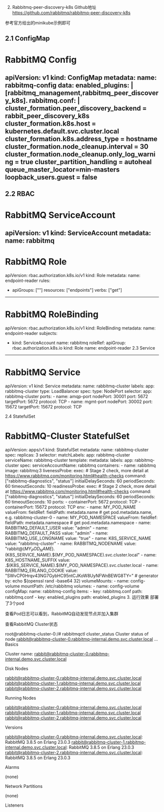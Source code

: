2. Rabbitmq-peer-discovery-k8s
Github地址    https://github.com/rabbitmq/rabbitmq-peer-discovery-k8s

参考官方给出的minikube示例即可



2.1 ConfigMap
---
# RabbitMQ Config
apiVersion: v1
kind: ConfigMap
metadata:
  name: rabbitmq-config
data:
  enabled_plugins: |
      [rabbitmq_management,rabbitmq_peer_discovery_k8s].
  rabbitmq.conf: |
      cluster_formation.peer_discovery_backend  = rabbit_peer_discovery_k8s
      cluster_formation.k8s.host = kubernetes.default.svc.cluster.local
      cluster_formation.k8s.address_type = hostname
      cluster_formation.node_cleanup.interval = 30
      cluster_formation.node_cleanup.only_log_warning = true
      cluster_partition_handling = autoheal
      queue_master_locator=min-masters
      loopback_users.guest = false
---
2.2 RBAC
---
# RabbitMQ ServiceAccount
apiVersion: v1
kind: ServiceAccount
metadata:
  name: rabbitmq
---
# RabbitMQ Role
apiVersion: rbac.authorization.k8s.io/v1
kind: Role
metadata:
  name: endpoint-reader
rules:
  - apiGroups: [""]
    resources: ["endpoints"]
    verbs: ["get"]
---
# RabbitMQ RoleBinding
apiVersion: rbac.authorization.k8s.io/v1
kind: RoleBinding
metadata:
  name: endpoint-reader
subjects:
  - kind: ServiceAccount
    name: rabbitmq
roleRef:
  apiGroup: rbac.authorization.k8s.io
  kind: Role
  name: endpoint-reader
2.3 Service
---
# RabbitMQ Service
apiVersion: v1
kind: Service
metadata:
  name: rabbitmq-cluster
  labels:
    app: rabbitmq-cluster
    type: LoadBalancer
spec:
  type: NodePort
  selector:
    app: rabbitmq-cluster
  ports:
    - name: amqp-port
      nodePort: 30001
      port: 5672
      targetPort: 5672
      protocol: TCP
    - name: mgmt-port
      nodePort: 30002
      port: 15672
      targetPort: 15672
      protocol: TCP


2.4 StatefulSet
# RabbitMQ-Cluster StatefulSet
apiVersion: apps/v1
kind: StatefulSet
metadata:
  name: rabbitmq-cluster
spec:
  replicas: 3
  selector:
    matchLabels:
      app: rabbitmq-cluster
  serviceName: rabbitmq-cluster
  template:
    metadata:
      labels:
        app: rabbitmq-cluster
    spec:
      serviceAccountName: rabbitmq
      containers:
        - name: rabbitmq
          image: rabbitmq:3
          livenessProbe:
            exec:
              # Stage 2 check, more detail at https://www.rabbitmq.com/monitoring.html#health-checks
              command: ["rabbitmq-diagnostics", "status"]
            initialDelaySeconds: 60
            periodSeconds: 60
            timeoutSeconds: 10
          readinessProbe:
            exec:
              # Stage 2 check, more detail at https://www.rabbitmq.com/monitoring.html#health-checks
              command: ["rabbitmq-diagnostics", "status"]
            initialDelaySeconds: 60
            periodSeconds: 60
            timeoutSeconds: 10
          ports:
            - containerPort: 5672
              protocol: TCP
            - containerPort: 15672
              protocol: TCP
          env:
            - name: MY_POD_NAME
              valueFrom:
                fieldRef:
                  fieldPath: metadata.name  # get pod.metadata.name, e.g. rabbitmq-cluster-0
            - name: MY_POD_NAMESPACE
              valueFrom:
                fieldRef:
                  fieldPath: metadata.namespace  # get pod.metadata.namespace
            - name: RABBITMQ_DEFAULT_USER
              value: "admin"
            - name: RABBITMQ_DEFAULT_PASS
              value: "admin"
            - name: RABBITMQ_USE_LONGNAME
              value: "true"
            - name: K8S_SERVICE_NAME
              value: "rabbitmq-cluster"
            - name: RABBITMQ_NODENAME
              value: "rabbit@$(MY_POD_NAME).$(K8S_SERVICE_NAME).$(MY_POD_NAMESPACE).svc.cluster.local"
            - name: K8S_HOSTNAME_SUFFIX
              value: .$(K8S_SERVICE_NAME).$(MY_POD_NAMESPACE).svc.cluster.local
            - name: RABBITMQ_ERLANG_COOKIE
              value: "SWvCP0Hrqv43NG7GybHC95ntCJKoW8UyNFWnBEWG8TY="    # generator by: echo $(openssl rand -base64 32)
          volumeMounts:
            - name: config-volume
              mountPath: /etc/rabbitmq
      volumes:
        - name: config-volume
          configMap:
            name: rabbitmq-config
            items:
              - key: rabbitmq.conf
                path: rabbitmq.conf
              - key: enabled_plugins
                path: enabled_plugins
3. 运行效果
部署了3个pod


 

 
查看Pod日志可以看到，RabbitMQ自动发现节点并加入集群



查看RabbitMQ Cluster状态

root@rabbitmq-cluster-0:/# rabbitmqctl cluster_status
Cluster status of node rabbit@rabbitmq-cluster-0.rabbitmq-internal.demo.svc.cluster.local ...
Basics

Cluster name: rabbit@rabbitmq-cluster-0.rabbitmq-internal.demo.svc.cluster.local

Disk Nodes

rabbit@rabbitmq-cluster-0.rabbitmq-internal.demo.svc.cluster.local
rabbit@rabbitmq-cluster-1.rabbitmq-internal.demo.svc.cluster.local
rabbit@rabbitmq-cluster-2.rabbitmq-internal.demo.svc.cluster.local

Running Nodes

rabbit@rabbitmq-cluster-0.rabbitmq-internal.demo.svc.cluster.local
rabbit@rabbitmq-cluster-1.rabbitmq-internal.demo.svc.cluster.local
rabbit@rabbitmq-cluster-2.rabbitmq-internal.demo.svc.cluster.local

Versions

rabbit@rabbitmq-cluster-0.rabbitmq-internal.demo.svc.cluster.local: RabbitMQ 3.8.5 on Erlang 23.0.3
rabbit@rabbitmq-cluster-1.rabbitmq-internal.demo.svc.cluster.local: RabbitMQ 3.8.5 on Erlang 23.0.3
rabbit@rabbitmq-cluster-2.rabbitmq-internal.demo.svc.cluster.local: RabbitMQ 3.8.5 on Erlang 23.0.3

Alarms

(none)

Network Partitions

(none)

Listeners
